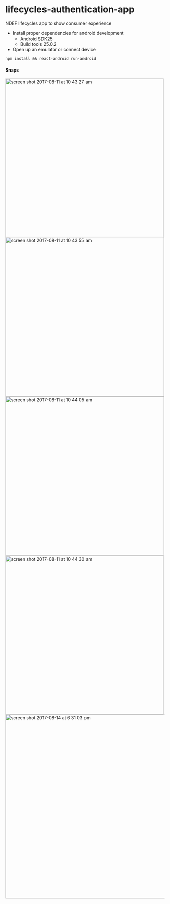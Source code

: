 # lifecycles-authentication-app
NDEF lifecycles app to show consumer experience

* Install proper dependencies for android development
  * Android SDK25
  * Build tools 25.0.2
* Open up an emulator or connect device

`npm install && react-android run-android`

#### Snaps

<img width="501" alt="screen shot 2017-08-11 at 10 43 27 am" src="https://user-images.githubusercontent.com/762107/29218314-6b203140-7e82-11e7-9449-4eeeeb2e821a.png">
<img width="502" alt="screen shot 2017-08-11 at 10 43 55 am" src="https://user-images.githubusercontent.com/762107/29218313-6b1fdc7c-7e82-11e7-8f7e-b15a2e50f2f1.png">
<img width="502" alt="screen shot 2017-08-11 at 10 44 05 am" src="https://user-images.githubusercontent.com/762107/29218315-6b2a2858-7e82-11e7-9f35-3c265e62f4b6.png">
<img width="501" alt="screen shot 2017-08-11 at 10 44 30 am" src="https://user-images.githubusercontent.com/762107/29218312-6b16e978-7e82-11e7-98ed-ba543ec6f626.png">
<img width="581" alt="screen shot 2017-08-14 at 6 31 03 pm" src="https://user-images.githubusercontent.com/762107/29294746-ef96a9ec-811e-11e7-927a-10336183bcd4.png">

